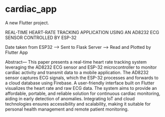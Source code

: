 # cardiac_app

A new Flutter project.

REAL-TIME HEART-RATE TRACKING APPLICATION USING AN AD8232 ECG SENSOR CONTROLLED BY ESP-32

Date taken from ESP32 --> Sent to Flask Server --> Read and Plotted by Flutter App

Abstract— This paper presents a real-time heart rate tracking system leveraging the AD8232 ECG sensor and ESP-32 microcontroller to monitor cardiac activity and transmit data to a mobile application. The AD8232 sensor captures ECG signals, which the ESP-32 processes and forwards to a cloud database using Firebase. A user-friendly interface built on Flutter visualizes the heart rate and raw ECG data. The system aims to provide an affordable, portable, and reliable solution for continuous cardiac monitoring, aiding in early detection of anomalies. Integrating IoT and cloud technologies ensures accessibility and scalability, making it suitable for personal health management and remote patient monitoring.
